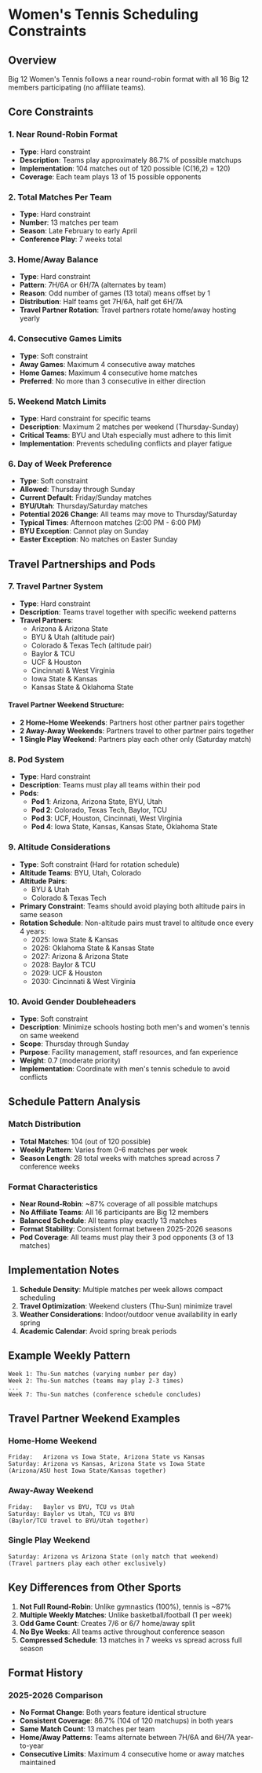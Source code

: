 # Women's Tennis Scheduling Constraints

## Overview
Big 12 Women's Tennis follows a near round-robin format with all 16 Big 12 members participating (no affiliate teams).

## Core Constraints

### 1. Near Round-Robin Format
- **Type**: Hard constraint
- **Description**: Teams play approximately 86.7% of possible matchups
- **Implementation**: 104 matches out of 120 possible (C(16,2) = 120)
- **Coverage**: Each team plays 13 of 15 possible opponents

### 2. Total Matches Per Team
- **Type**: Hard constraint
- **Number**: 13 matches per team
- **Season**: Late February to early April
- **Conference Play**: 7 weeks total

### 3. Home/Away Balance
- **Type**: Hard constraint
- **Pattern**: 7H/6A or 6H/7A (alternates by team)
- **Reason**: Odd number of games (13 total) means offset by 1
- **Distribution**: Half teams get 7H/6A, half get 6H/7A
- **Travel Partner Rotation**: Travel partners rotate home/away hosting yearly

### 4. Consecutive Games Limits
- **Type**: Soft constraint
- **Away Games**: Maximum 4 consecutive away matches
- **Home Games**: Maximum 4 consecutive home matches
- **Preferred**: No more than 3 consecutive in either direction

### 5. Weekend Match Limits
- **Type**: Hard constraint for specific teams
- **Description**: Maximum 2 matches per weekend (Thursday-Sunday)
- **Critical Teams**: BYU and Utah especially must adhere to this limit
- **Implementation**: Prevents scheduling conflicts and player fatigue

### 6. Day of Week Preference
- **Type**: Soft constraint
- **Allowed**: Thursday through Sunday
- **Current Default**: Friday/Sunday matches
- **BYU/Utah**: Thursday/Saturday matches
- **Potential 2026 Change**: All teams may move to Thursday/Saturday
- **Typical Times**: Afternoon matches (2:00 PM - 6:00 PM)
- **BYU Exception**: Cannot play on Sunday
- **Easter Exception**: No matches on Easter Sunday

## Travel Partnerships and Pods

### 7. Travel Partner System
- **Type**: Hard constraint
- **Description**: Teams travel together with specific weekend patterns
- **Travel Partners**:
  - Arizona & Arizona State
  - BYU & Utah (altitude pair)
  - Colorado & Texas Tech (altitude pair)
  - Baylor & TCU
  - UCF & Houston
  - Cincinnati & West Virginia
  - Iowa State & Kansas
  - Kansas State & Oklahoma State

#### Travel Partner Weekend Structure:
- **2 Home-Home Weekends**: Partners host other partner pairs together
- **2 Away-Away Weekends**: Partners travel to other partner pairs together
- **1 Single Play Weekend**: Partners play each other only (Saturday match)

### 8. Pod System
- **Type**: Hard constraint
- **Description**: Teams must play all teams within their pod
- **Pods**:
  - **Pod 1**: Arizona, Arizona State, BYU, Utah
  - **Pod 2**: Colorado, Texas Tech, Baylor, TCU
  - **Pod 3**: UCF, Houston, Cincinnati, West Virginia
  - **Pod 4**: Iowa State, Kansas, Kansas State, Oklahoma State

### 9. Altitude Considerations
- **Type**: Soft constraint (Hard for rotation schedule)
- **Altitude Teams**: BYU, Utah, Colorado
- **Altitude Pairs**: 
  - BYU & Utah
  - Colorado & Texas Tech
- **Primary Constraint**: Teams should avoid playing both altitude pairs in same season
- **Rotation Schedule**: Non-altitude pairs must travel to altitude once every 4 years:
  - 2025: Iowa State & Kansas
  - 2026: Oklahoma State & Kansas State
  - 2027: Arizona & Arizona State
  - 2028: Baylor & TCU
  - 2029: UCF & Houston
  - 2030: Cincinnati & West Virginia

### 10. Avoid Gender Doubleheaders
- **Type**: Soft constraint
- **Description**: Minimize schools hosting both men's and women's tennis on same weekend
- **Scope**: Thursday through Sunday
- **Purpose**: Facility management, staff resources, and fan experience
- **Weight**: 0.7 (moderate priority)
- **Implementation**: Coordinate with men's tennis schedule to avoid conflicts

## Schedule Pattern Analysis

### Match Distribution
- **Total Matches**: 104 (out of 120 possible)
- **Weekly Pattern**: Varies from 0-6 matches per week
- **Season Length**: 28 total weeks with matches spread across 7 conference weeks

### Format Characteristics
- **Near Round-Robin**: ~87% coverage of all possible matchups
- **No Affiliate Teams**: All 16 participants are Big 12 members
- **Balanced Schedule**: All teams play exactly 13 matches
- **Format Stability**: Consistent format between 2025-2026 seasons
- **Pod Coverage**: All teams must play their 3 pod opponents (3 of 13 matches)

## Implementation Notes

1. **Schedule Density**: Multiple matches per week allows compact scheduling
2. **Travel Optimization**: Weekend clusters (Thu-Sun) minimize travel
3. **Weather Considerations**: Indoor/outdoor venue availability in early spring
4. **Academic Calendar**: Avoid spring break periods

## Example Weekly Pattern

```
Week 1: Thu-Sun matches (varying number per day)
Week 2: Thu-Sun matches (teams may play 2-3 times)
...
Week 7: Thu-Sun matches (conference schedule concludes)
```

## Travel Partner Weekend Examples

### Home-Home Weekend
```
Friday:   Arizona vs Iowa State, Arizona State vs Kansas
Saturday: Arizona vs Kansas, Arizona State vs Iowa State
(Arizona/ASU host Iowa State/Kansas together)
```

### Away-Away Weekend  
```
Friday:   Baylor vs BYU, TCU vs Utah
Saturday: Baylor vs Utah, TCU vs BYU
(Baylor/TCU travel to BYU/Utah together)
```

### Single Play Weekend
```
Saturday: Arizona vs Arizona State (only match that weekend)
(Travel partners play each other exclusively)
```

## Key Differences from Other Sports

1. **Not Full Round-Robin**: Unlike gymnastics (100%), tennis is ~87%
2. **Multiple Weekly Matches**: Unlike basketball/football (1 per week)
3. **Odd Game Count**: Creates 7/6 or 6/7 home/away split
4. **No Bye Weeks**: All teams active throughout conference season
5. **Compressed Schedule**: 13 matches in 7 weeks vs spread across full season

## Format History

### 2025-2026 Comparison
- **No Format Change**: Both years feature identical structure
- **Consistent Coverage**: 86.7% (104 of 120 matchups) in both years
- **Same Match Count**: 13 matches per team
- **Home/Away Patterns**: Teams alternate between 7H/6A and 6H/7A year-to-year
- **Consecutive Limits**: Maximum 4 consecutive home or away matches maintained